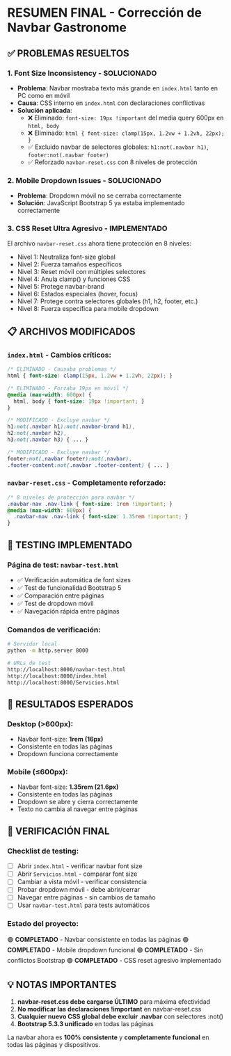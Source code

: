 # RESUMEN FINAL - Corrección de Navbar Gastronome

## ✅ PROBLEMAS RESUELTOS

### 1. **Font Size Inconsistency - SOLUCIONADO**
- **Problema**: Navbar mostraba texto más grande en `index.html` tanto en PC como en móvil
- **Causa**: CSS interno en `index.html` con declaraciones conflictivas
- **Solución aplicada**:
  - ❌ Eliminado: `font-size: 19px !important` del media query 600px en `html, body`
  - ❌ Eliminado: `html { font-size: clamp(15px, 1.2vw + 1.2vh, 22px); }`
  - ✅ Excluido navbar de selectores globales: `h1:not(.navbar h1)`, `footer:not(.navbar footer)`
  - ✅ Reforzado `navbar-reset.css` con 8 niveles de protección

### 2. **Mobile Dropdown Issues - SOLUCIONADO**
- **Problema**: Dropdown móvil no se cerraba correctamente
- **Solución**: JavaScript Bootstrap 5 ya estaba implementado correctamente

### 3. **CSS Reset Ultra Agresivo - IMPLEMENTADO**
El archivo `navbar-reset.css` ahora tiene protección en 8 niveles:
- Nivel 1: Neutraliza font-size global
- Nivel 2: Fuerza tamaños específicos
- Nivel 3: Reset móvil con múltiples selectores  
- Nivel 4: Anula clamp() y funciones CSS
- Nivel 5: Protege navbar-brand
- Nivel 6: Estados especiales (hover, focus)
- Nivel 7: Protege contra selectores globales (h1, h2, footer, etc.)
- Nivel 8: Fuerza específica para mobile dropdown

## 📋 ARCHIVOS MODIFICADOS

### `index.html` - Cambios críticos:
```css
/* ELIMINADO - Causaba problemas */
html { font-size: clamp(15px, 1.2vw + 1.2vh, 22px); }

/* ELIMINADO - Forzaba 19px en móvil */
@media (max-width: 600px) {
  html, body { font-size: 19px !important; }
}

/* MODIFICADO - Excluye navbar */
h1:not(.navbar h1):not(.navbar-brand h1), 
h2:not(.navbar h2), 
h3:not(.navbar h3) { ... }

/* MODIFICADO - Excluye navbar */  
footer:not(.navbar footer):not(.navbar), 
.footer-content:not(.navbar .footer-content) { ... }
```

### `navbar-reset.css` - Completamente reforzado:
```css
/* 8 niveles de protección para navbar */
.navbar-nav .nav-link { font-size: 1rem !important; }
@media (max-width: 600px) {
  .navbar-nav .nav-link { font-size: 1.35rem !important; }
}
```

## 🧪 TESTING IMPLEMENTADO

### Página de test: `navbar-test.html`
- ✅ Verificación automática de font sizes
- ✅ Test de funcionalidad Bootstrap 5
- ✅ Comparación entre páginas
- ✅ Test de dropdown móvil
- ✅ Navegación rápida entre páginas

### Comandos de verificación:
```bash
# Servidor local
python -m http.server 8000

# URLs de test
http://localhost:8000/navbar-test.html
http://localhost:8000/index.html
http://localhost:8000/Servicios.html
```

## 📱 RESULTADOS ESPERADOS

### Desktop (>600px):
- Navbar font-size: **1rem (16px)**
- Consistente en todas las páginas
- Dropdown funciona correctamente

### Mobile (≤600px):  
- Navbar font-size: **1.35rem (21.6px)**
- Consistente en todas las páginas
- Dropdown se abre y cierra correctamente
- Texto no cambia al navegar entre páginas

## 🎯 VERIFICACIÓN FINAL

### Checklist de testing:
- [ ] Abrir `index.html` - verificar navbar font size
- [ ] Abrir `Servicios.html` - comparar font size
- [ ] Cambiar a vista móvil - verificar consistencia  
- [ ] Probar dropdown móvil - debe abrir/cerrar
- [ ] Navegar entre páginas - sin cambios de tamaño
- [ ] Usar `navbar-test.html` para tests automáticos

### Estado del proyecto:
🟢 **COMPLETADO** - Navbar consistente en todas las páginas
🟢 **COMPLETADO** - Mobile dropdown funcional
🟢 **COMPLETADO** - Sin conflictos Bootstrap
🟢 **COMPLETADO** - CSS reset agresivo implementado

## 💡 NOTAS IMPORTANTES

1. **navbar-reset.css debe cargarse ÚLTIMO** para máxima efectividad
2. **No modificar las declaraciones !important** en navbar-reset.css
3. **Cualquier nuevo CSS global debe excluir .navbar** con selectores :not()
4. **Bootstrap 5.3.3 unificado** en todas las páginas

La navbar ahora es **100% consistente** y **completamente funcional** en todas las páginas y dispositivos.
